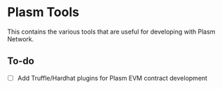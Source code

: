 # Plasm Tools

This contains the various tools that are useful for developing with Plasm Network.

## To-do

- [ ] Add Truffle/Hardhat plugins for Plasm EVM contract development

